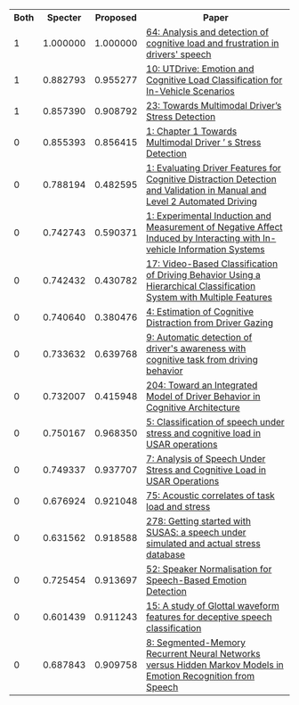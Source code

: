 <html><table><tr>
<th>Both</th>
<th>Specter</th>
<th>Proposed</th>
<th>Paper</th>
</tr>
<tr>
<td>1</td>
<td>1.000000</td>
<td>1.000000</td>
<td><a href="https://www.semanticscholar.org/paper/5f013191ec5561678717aabc12e91a56d6c11779">64: Analysis and detection of cognitive load and frustration in drivers' speech</a></td>
</tr>
<tr>
<td>1</td>
<td>0.882793</td>
<td>0.955277</td>
<td><a href="https://www.semanticscholar.org/paper/d6c30540c5520a0efea51eeb901e8a1a266f9726">10: UTDrive: Emotion and Cognitive Load Classification for In-Vehicle Scenarios</a></td>
</tr>
<tr>
<td>1</td>
<td>0.857390</td>
<td>0.908792</td>
<td><a href="https://www.semanticscholar.org/paper/3f83d40361be4620af04f0016199467b49650a57">23: Towards Multimodal Driver’s Stress Detection</a></td>
</tr>
<tr>
<td>0</td>
<td>0.855393</td>
<td>0.856415</td>
<td><a href="https://www.semanticscholar.org/paper/ffb6f0382545ec3ae83666dff88036ba722f9390">1: Chapter 1 Towards Multimodal Driver ’ s Stress Detection</a></td>
</tr>
<tr>
<td>0</td>
<td>0.788194</td>
<td>0.482595</td>
<td><a href="https://www.semanticscholar.org/paper/35c855528d1cd8186a65e2a296617691393b8f03">1: Evaluating Driver Features for Cognitive Distraction Detection and Validation in Manual and Level 2 Automated Driving</a></td>
</tr>
<tr>
<td>0</td>
<td>0.742743</td>
<td>0.590371</td>
<td><a href="https://www.semanticscholar.org/paper/17f3e05e08f9bdb66b03213b802ad2869c92a343">1: Experimental Induction and Measurement of Negative Affect Induced by Interacting with In-vehicle Information Systems</a></td>
</tr>
<tr>
<td>0</td>
<td>0.742432</td>
<td>0.430782</td>
<td><a href="https://www.semanticscholar.org/paper/5bc9692ef33b910ecd79c982b730aef1af79971d">17: Video-Based Classification of Driving Behavior Using a Hierarchical Classification System with Multiple Features</a></td>
</tr>
<tr>
<td>0</td>
<td>0.740640</td>
<td>0.380476</td>
<td><a href="https://www.semanticscholar.org/paper/30568cc1e2944c109d1a4e4cccd863b18e425e3b">4: Estimation of Cognitive Distraction from Driver Gazing</a></td>
</tr>
<tr>
<td>0</td>
<td>0.733632</td>
<td>0.639768</td>
<td><a href="https://www.semanticscholar.org/paper/9f7910660969af2a8cc1524aaedb83988dfcc337">9: Automatic detection of driver's awareness with cognitive task from driving behavior</a></td>
</tr>
<tr>
<td>0</td>
<td>0.732007</td>
<td>0.415948</td>
<td><a href="https://www.semanticscholar.org/paper/eaeb82e3b764f97909ee2c5329d691c95f7f83d4">204: Toward an Integrated Model of Driver Behavior in Cognitive Architecture</a></td>
</tr>
<tr>
<td>0</td>
<td>0.750167</td>
<td>0.968350</td>
<td><a href="https://www.semanticscholar.org/paper/f50c66f5eae0e2e179a45e5e3eb913372e4e7824">5: Classification of speech under stress and cognitive load in USAR operations</a></td>
</tr>
<tr>
<td>0</td>
<td>0.749337</td>
<td>0.937707</td>
<td><a href="https://www.semanticscholar.org/paper/b9cb57ab1944c2d4661f68115d6226f9bcadecc4">7: Analysis of Speech Under Stress and Cognitive Load in USAR Operations</a></td>
</tr>
<tr>
<td>0</td>
<td>0.676924</td>
<td>0.921048</td>
<td><a href="https://www.semanticscholar.org/paper/aed7b47a20610b9bd7b320fb484b78e1aa2a7e9e">75: Acoustic correlates of task load and stress</a></td>
</tr>
<tr>
<td>0</td>
<td>0.631562</td>
<td>0.918588</td>
<td><a href="https://www.semanticscholar.org/paper/9ad646e71fed68d7777f71f5c664b01eb8a6297b">278: Getting started with SUSAS: a speech under simulated and actual stress database</a></td>
</tr>
<tr>
<td>0</td>
<td>0.725454</td>
<td>0.913697</td>
<td><a href="https://www.semanticscholar.org/paper/f3600b2fc50ca0af2379abce9faf292b677f92f0">52: Speaker Normalisation for Speech-Based Emotion Detection</a></td>
</tr>
<tr>
<td>0</td>
<td>0.601439</td>
<td>0.911243</td>
<td><a href="https://www.semanticscholar.org/paper/7b0f913f710ea6aa8f8df1d23fb5618b262453bc">15: A study of Glottal waveform features for deceptive speech classification</a></td>
</tr>
<tr>
<td>0</td>
<td>0.687843</td>
<td>0.909758</td>
<td><a href="https://www.semanticscholar.org/paper/ecea8aef4599620e68501ea8a04d9370834520b6">8: Segmented-Memory Recurrent Neural Networks versus Hidden Markov Models in Emotion Recognition from Speech</a></td>
</tr>
</table></html>
